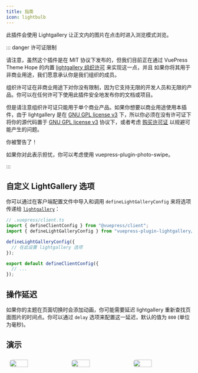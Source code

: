 ```yaml
---
title: 指南
icon: lightbulb
---
```


此插件会使用 Lightgallery 让正文内的图片在点击时进入浏览模式浏览。

::: danger 许可证限制

请注意，虽然这个插件是在 MIT 协议下发布的，但我们目前正在通过 VuePress Theme Hope 的内置 [lightgallery 组织许可](https://www.lightgalleryjs.com/license/) 来实现这一点，并且 如果你将其用于非商业用途，我们愿意承认你是我们组织的成员。

组织许可证在非商业用途下对你没有限制，因为它支持无限的开发人员和无限的产品。你可以在任何许可下使用此插件安全地发布你的文档或项目。

但是请注意组织许可证只能用于单个商业产品。如果你想要以商业用途使用本插件，由于 lightgallery 是在 [GNU GPL license v3](https://www.gnu.org/licenses/gpl-3.0.html) 下，所以你必须在没有许可证下将你的源代码置于 [GNU GPL license v3](https://www.gnu.org/licenses/gpl-3.0.html) 协议下，或者考虑 [购买许可证](https://www.lightgalleryjs.com/license/) 以规避可能产生的问题。

你被警告了！

如果你对此表示担忧，你可以考虑使用 <ProjectLink name="photo-swipe" path="/zh/">vuepress-plugin-photo-swipe</ProjectLink>。

:::

## 自定义 LightGallery 选项

你可以通过在客户端配置文件中导入和调用 `defineLightGalleryConfig` 来将选项传递给 [`lightgallery`](https://www.lightgalleryjs.com/)：

```ts
// .vuepress/client.ts
import { defineClientConfig } from "@vuepress/client";
import { defineLightGalleryConfig } from "vuepress-plugin-lightgallery/client";

defineLightGalleryConfig({
  // 在此设置 lightgallery 选项
});

export default defineClientConfig({
  // ...
});
```

## 操作延迟

如果你的主题在页面切换时会添加动画，你可能需要延迟 lightgallery 重新查找页面图片的时间点。你可以通过 `delay` 选项来配置这一延迟，默认的值为 `800` (单位为毫秒)。

## 演示

<!-- markdownlint-disable -->

<div class="image-preview">
  <img src="//theme-hope-assets.vuejs.press/files/img/1.jpg" />
  <img src="//theme-hope-assets.vuejs.press/files/img/2.jpg" />
  <img src="//theme-hope-assets.vuejs.press/files/img/3.jpg" />
</div>

<style>
  .image-preview {
    display: flex;
    justify-content: space-evenly;
    align-items: center;
    flex-wrap: wrap;
  }

  .image-preview > img {
     box-sizing: border-box;
     width: 33.3% !important;
     padding: 9px;
     border-radius: 16px;
  }

  @media (max-width: 719px){
    .image-preview > img {
      width: 50% !important;
    }
  }

  @media (max-width: 419px){
    .image-preview > img {
      width: 100% !important;
    }
  }
</style>

<!-- markdownlint-restore -->
